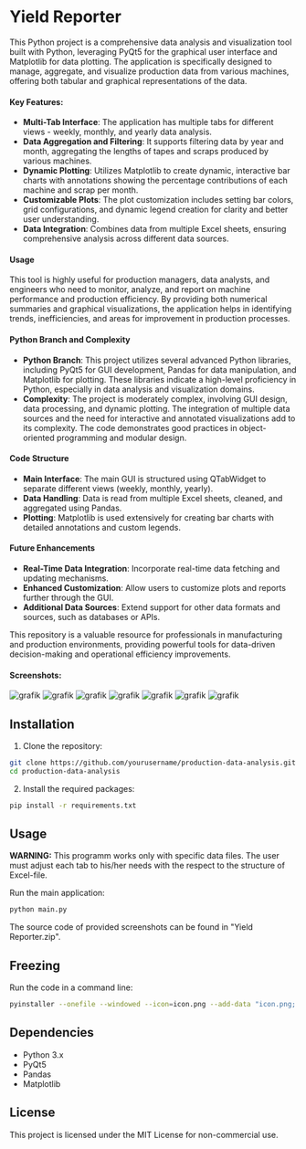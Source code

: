 # Yield Reporter

This Python project is a comprehensive data analysis and visualization tool built with Python, leveraging PyQt5 for the graphical user interface and Matplotlib for data plotting. The application is specifically designed to manage, aggregate, and visualize production data from various machines, offering both tabular and graphical representations of the data.

#### Key Features:
- **Multi-Tab Interface**: The application has multiple tabs for different views - weekly, monthly, and yearly data analysis.
- **Data Aggregation and Filtering**: It supports filtering data by year and month, aggregating the lengths of tapes and scraps produced by various machines.
- **Dynamic Plotting**: Utilizes Matplotlib to create dynamic, interactive bar charts with annotations showing the percentage contributions of each machine and scrap per month.
- **Customizable Plots**: The plot customization includes setting bar colors, grid configurations, and dynamic legend creation for clarity and better user understanding.
- **Data Integration**: Combines data from multiple Excel sheets, ensuring comprehensive analysis across different data sources.

#### Usage
This tool is highly useful for production managers, data analysts, and engineers who need to monitor, analyze, and report on machine performance and production efficiency. By providing both numerical summaries and graphical visualizations, the application helps in identifying trends, inefficiencies, and areas for improvement in production processes.

#### Python Branch and Complexity
- **Python Branch**: This project utilizes several advanced Python libraries, including PyQt5 for GUI development, Pandas for data manipulation, and Matplotlib for plotting. These libraries indicate a high-level proficiency in Python, especially in data analysis and visualization domains.
- **Complexity**: The project is moderately complex, involving GUI design, data processing, and dynamic plotting. The integration of multiple data sources and the need for interactive and annotated visualizations add to its complexity. The code demonstrates good practices in object-oriented programming and modular design.

#### Code Structure
- **Main Interface**: The main GUI is structured using QTabWidget to separate different views (weekly, monthly, yearly).
- **Data Handling**: Data is read from multiple Excel sheets, cleaned, and aggregated using Pandas.
- **Plotting**: Matplotlib is used extensively for creating bar charts with detailed annotations and custom legends.

#### Future Enhancements
- **Real-Time Data Integration**: Incorporate real-time data fetching and updating mechanisms.
- **Enhanced Customization**: Allow users to customize plots and reports further through the GUI.
- **Additional Data Sources**: Extend support for other data formats and sources, such as databases or APIs.

This repository is a valuable resource for professionals in manufacturing and production environments, providing powerful tools for data-driven decision-making and operational efficiency improvements.

#### Screenshots:

![grafik](https://github.com/user-attachments/assets/6609d257-4b27-4c74-b053-3d2ac4d9c28f)
![grafik](https://github.com/user-attachments/assets/fab917e0-483f-4d8b-8306-a69da0b3a5a5)
![grafik](https://github.com/user-attachments/assets/8d3bde84-9d53-46ae-b492-7c971948914e)
![grafik](https://github.com/user-attachments/assets/42678be6-20c7-4a7f-959d-7c61603f0227)
![grafik](https://github.com/user-attachments/assets/d2c5c225-0a74-4d89-aa24-fb3243bd0283)
![grafik](https://github.com/user-attachments/assets/e48a947b-dd2e-46a5-ac24-783220ada4f1)
![grafik](https://github.com/user-attachments/assets/17904771-0105-4c31-9650-d9d4eb1a3939)

## Installation
1. Clone the repository:
```sh
git clone https://github.com/yourusername/production-data-analysis.git
cd production-data-analysis
```
2. Install the required packages:
```sh
pip install -r requirements.txt
```

## Usage
**WARNING:** This programm works only with specific data files. The user must adjust each tab to his/her needs with the respect to the structure of Excel-file.

Run the main application:
```sh
python main.py
```
The source code of provided screenshots can be found in "Yield Reporter.zip".

## Freezing
Run the code in a command line:
```sh
pyinstaller --onefile --windowed --icon=icon.png --add-data "icon.png;." --hidden-import=scipy.special._cdflib --name "Yield Reporter" main.py
```

## Dependencies
- Python 3.x
- PyQt5
- Pandas
- Matplotlib

## License
This project is licensed under the MIT License for non-commercial use.
